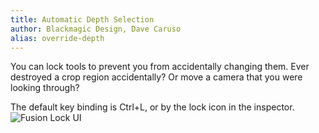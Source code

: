 ```yaml
---
title: Automatic Depth Selection
author: Blackmagic Design, Dave Caruso
alias: override-depth
---
```


You can lock tools to prevent you from accidentally changing them. Ever destroyed a crop region accidentally? Or move a camera that you were looking through?

The default key binding is Ctrl+L, or by the lock icon in the inspector.
![Fusion Lock UI](http://davecode.me/other/fusion_locktool.png)

